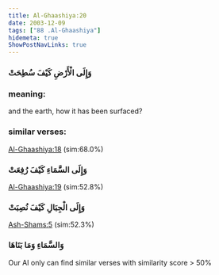 ```yaml
---
title: Al-Ghaashiya:20
date: 2003-12-09
tags: ["88 .Al-Ghaashiya"]
hidemeta: true 
ShowPostNavLinks: true 
---
```

### وَإِلَى الْأَرْضِ كَيْفَ سُطِحَتْ
### meaning: 
and the earth, how it has been surfaced?
### similar verses: 

[Al-Ghaashiya:18](/88/18) (sim:68.0%)

### وَإِلَى السَّمَاءِ كَيْفَ رُفِعَتْ

[Al-Ghaashiya:19](/88/19) (sim:52.8%)

### وَإِلَى الْجِبَالِ كَيْفَ نُصِبَتْ

[Ash-Shams:5](/91/5) (sim:52.3%)

### وَالسَّمَاءِ وَمَا بَنَاهَا

Our AI only can find similar verses with similarity score > 50% 

